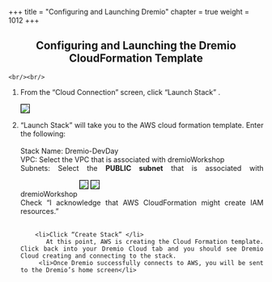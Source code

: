 +++
title = "Configuring and Launching  Dremio"
chapter = true
weight = 1012
+++

<div style="text-align: justify">
    <center><h2>Configuring and Launching the Dremio CloudFormation Template</h2></center>

    
    <br/><br/>
    
   <ol>
        <li>From the “Cloud Connection” screen, click “Launch Stack” .</li>
         <img src="../../images/newdremio4.png" style="margin:15px 0px; border:1px solid black"/>
        <li> “Launch Stack” will take you to the AWS cloud formation template. Enter the following: </li>
      <br/>
      Stack Name: Dremio-DevDay <br/>
      VPC: Select the VPC that is associated with dremioWorkshop <br/>
      Subnets: Select the <b>PUBLIC subnet</b> that is associated with dremioWorkshop 
        <img src="../../images/newdremio5.png" style="margin:15px 0px; border:1px solid black"/>
        <img src="../../images/newdremio6.png" style="margin:15px 0px; border:1px solid black"/>
        <br/>
        Check “I acknowledge that AWS CloudFormation might create IAM resources.”
        <br/>
        <br/>
        
        <li>Click “Create Stack” </li>
           At this point, AWS is creating the Cloud Formation template. Click back into your Dremio Cloud tab and you should see Dremio Cloud creating and connecting to the stack.
         <li>Once Dremio successfully connects to AWS, you will be sent to the Dremio’s home screen</li>

         

        
   </ol>

   
</div>
